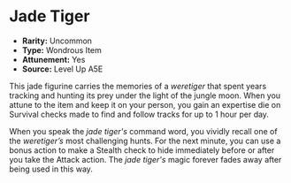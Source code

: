 
# Jade Tiger

* **Rarity:** Uncommon
* **Type:** Wondrous Item
* **Attunement:** Yes
* **Source:** Level Up A5E


This jade figurine carries the memories of a _weretiger_  that spent years tracking and hunting its prey under the light of the jungle moon. When you attune to the item and keep it on your person, you gain an expertise die on Survival checks made to find and follow tracks for up to 1 hour per day.

When you speak the _jade tiger's_ command word, you vividly recall one of the _weretiger’s_  most challenging hunts. For the next minute, you can use a bonus action to make a Stealth check to hide immediately before or after you take the Attack action. The _jade tiger's_ magic forever fades away after being used in this way.

